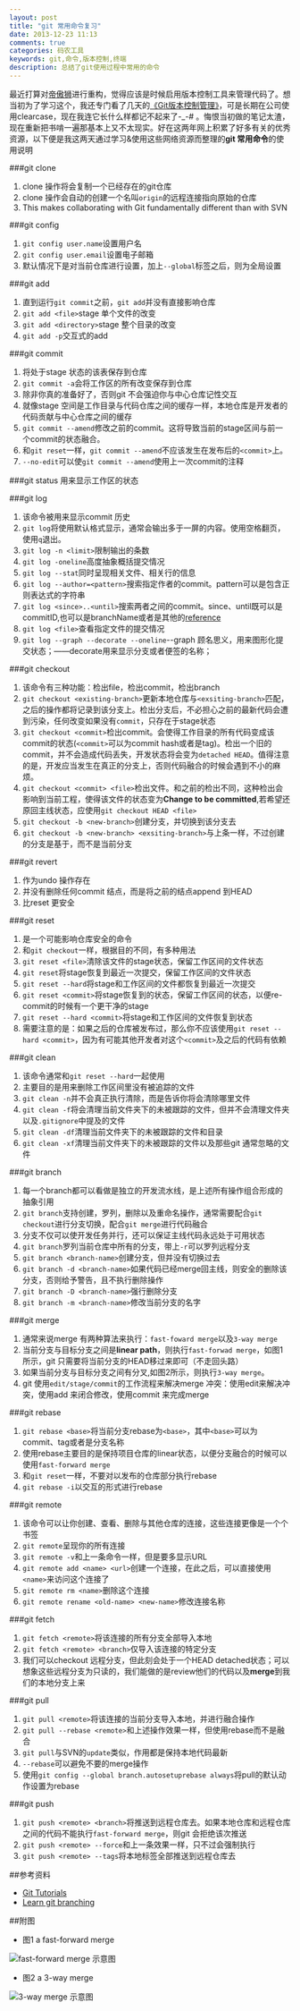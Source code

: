 ```yaml
---
layout: post
title: "git 常用命令复习"
date: 2013-12-23 11:13
comments: true
categories: 码农工具
keywords: git,命令,版本控制,终端
description: 总结了git使用过程中常用的命令
---
```


最近打算对[帝傲狮](/soulsaunter)进行重构，觉得应该是时候启用版本控制工具来管理代码了。想当初为了学习这个，我还专门看了几天的[《Git版本控制管理》][1]，可是长期在公司使用clearcase，现在我连它长什么样都记不起来了-_-# 。悔恨当初做的笔记太渣，现在重新把书啃一遍那基本上又不太现实。好在这两年网上积累了好多有关的优秀资源，以下便是我这两天通过学习&使用这些网络资源而整理的**git 常用命令**的使用说明


###git clone
1.  clone 操作将会复制一个已经存在的git仓库
2.  clone 操作会自动的创建一个名叫`origin`的远程连接指向原始的仓库
3.  This makes collaborating with Git fundamentally different than with SVN

###git config
1.  `git config user.name`设置用户名
2.  `git config user.email`设置电子邮箱
3.  默认情况下是对当前仓库进行设置，加上`--global`标签之后，则为全局设置


###git add
1.  直到运行`git commit`之前，`git add`并没有直接影响仓库
2.  `git add <file>`stage 单个文件的改变
3.  `git add <directory>`stage 整个目录的改变
4.  `git add -p`交互式的add

###git commit
1.  将处于stage 状态的该表保存到仓库
2.  `git commit -a`会将工作区的所有改变保存到仓库
3.   除非你真的准备好了，否则git 不会强迫你与中心仓库记性交互
4.   就像stage 空间是工作目录与代码仓库之间的缓存一样，本地仓库是开发者的代码贡献与中心仓库之间的缓存
5.   `git commit --amend`修改之前的commit。这将导致当前的stage区间与前一个commit的状态融合。
6.   和`git reset`一样，`git commit --amend`不应该发生在发布后的`<commit>`上。
7.   `--no-edit`可以使`git commit --amend`使用上一次commit的注释


###git status
用来显示工作区的状态

###git log
1.  该命令被用来显示commit 历史
2.  `git log`将使用默认格式显示，通常会输出多于一屏的内容。使用空格翻页，使用`q`退出。
3.  `git log -n <limit>`限制输出的条数
4.  `git log -oneline`高度抽象概括提交情况
5.  `git log --stat`同时呈现相关文件、相关行的信息
6.  `git log --author=<pattern>`搜索指定作者的commit。pattern可以是包含正则表达式的字符串
7.  `git log <since>..<until>`搜索两者之间的commit。since、until既可以是commitID,也可以是branchName或者是其他的[reference](http://www.kernel.org/pub/software/scm/git/docs/gitrevisions.html)
8.  `git log <file>`查看指定文件的提交情况
9.  `git log --graph --decorate ﻿--oneline`--graph 顾名思义，用来图形化提交状态；——decorate用来显示分支或者便签的名称；

###git checkout
1.  该命令有三种功能：检出file，检出commit，检出branch
2.  `git checkout <existing-branch>`更新本地仓库与`<exsiting-branch>`匹配，之后的操作都将记录到该分支上。检出分支后，不必担心之前的最新代码会遭到污染，任何改变如果没有`commit`，只存在于stage状态
3.  `git checkout <commit>`检出commit。会使得工作目录的所有代码变成该commit的状态(`<commit>`可以为commit hash或者是tag)。检出一个旧的commit，并不会造成代码丢失，开发状态将会变为`detached HEAD`。值得注意的是，开发应当发生在真正的分支上，否则代码融合的时候会遇到不小的麻烦。
4.  `git checkout <commit> <file>`检出文件。和之前的检出不同，这种检出会影响到当前工程，使得该文件的状态变为**Change to be committed**,若希望还原回主线状态，应使用`git checkout HEAD <file>`
5.  `git checkout -b <new-branch>`创建分支，并切换到该分支去
6.  `git checkout -b <new-branch> <exsiting-branch>`与上条一样，不过创建的分支是基于<existing-branch>，而不是当前分支


###git revert
1.  作为undo 操作存在
2.  并没有删除任何commit 结点，而是将之前的结点append 到HEAD
3.  比reset 更安全

###git reset
1.  是一个可能影响仓库安全的命令
2.  和`git checkout`一样，根据目的不同，有多种用法
3.  `git reset <file>`清除该文件的stage状态，保留工作区间的文件状态
4.  `git reset`将stage恢复到最近一次提交，保留工作区间的文件状态
5.  `git reset --hard`将stage和工作区间的文件都恢复到最近一次提交
6.  `git reset <commit>`将stage恢复到<commit>的状态，保留工作区间的状态，以便re-commit的时候有一个更干净的stage
7.  `git reset --hard <commit>`将stage和工作区间的文件恢复到<commit>状态
8.  需要注意的是：如果<commit>之后的仓库被发布过，那么你不应该使用`git reset --hard <commit>`，因为有可能其他开发者对这个`<commit>`及之后的代码有依赖


###git clean
1.  该命令通常和`git reset --hard`一起使用
2.  主要目的是用来删除工作区间里没有被追踪的文件
3.  `git clean -n`并不会真正执行清除，而是告诉你将会清除哪里文件
4.  `git clean -f`将会清理当前文件夹下的未被跟踪的文件，但并不会清理文件夹以及`.gitignore`中提及的文件
5.  `git clean -df`清理当前文件夹下的未被跟踪的文件和目录
6.  `git clean -xf`清理当前文件夹下的未被跟踪的文件以及那些git 通常忽略的文件

###git branch
1.  每一个branch都可以看做是独立的开发流水线，是上述所有操作组合形成的抽象引用
2.  `git branch`支持创建，罗列，删除以及重命名操作，通常需要配合`git checkout`进行分支切换，配合`git merge`进行代码融合
3.  分支不仅可以使开发任务并行，还可以保证主线代码永远处于可用状态
4.  `git branch`罗列当前仓库中所有的分支，带上`-r`可以罗列远程分支
5.  `git branch <branch-name>`创建分支，但并没有切换过去
6.  `git branch -d <branch-name>`如果代码已经merge回主线，则安全的删除该分支，否则给予警告，且不执行删除操作
7.  `git branch -D <branch-name>`强行删除分支
8.  `git branch -m <branch-name>`修改当前分支的名字

###git merge
1.  通常来说merge 有两种算法来执行：`fast-foward merge`以及`3-way merge`
2.  当前分支与目标分支之间是**linear path**，则执行`fast-forwad merge`，如图1所示，git 只需要将当前分支的HEAD移过来即可（不走回头路）
3.  如果当前分支与目标分支之间有分叉,如图2所示，则执行`3-way merge`。
4.  git 使用`edit/stage/commit`的工作流程来解决merge 冲突：使用edit来解决冲突，使用add 来闭合修改，使用commit 来完成merge
  
###git rebase
1.  `git rebase <base>`将当前分支rebase为`<base>`，其中`<base>`可以为commit、tag或者是分支名称
2.  使用rebase主要目的是保持项目仓库的linear状态，以便分支融合的时候可以使用`fast-forward merge`
3.  和`git reset`一样，不要对以发布的仓库部分执行rebase
4.  `git rebase -i`以交互的形式进行rebase


###git remote
1.  该命令可以让你创建、查看、删除与其他仓库的连接，这些连接更像是一个个书签
2.  `git remote`呈现你的所有连接
3.  `git remote -v`和上一条命令一样，但是要多显示URL
4.  `git remote add <name> <url>`创建一个连接，在此之后，可以直接使用`<name>`来访问这个连接了
5.  `git remote rm <name>`删除这个连接
6.  `git remote rename <old-name> <new-name>`修改连接名称

###git fetch
1.  `git fetch <remote>`将该连接的所有分支全部导入本地
2.  `git fetch <remote> <branch>`仅导入该连接的特定分支
3.  我们可以checkout 远程分支，但此刻会处于一个HEAD detached状态；可以想象这些远程分支为只读的，我们能做的是review他们的代码以及**merge**到我们的本地分支上来

###git pull
1.  `git pull <remote>`将该连接的当前分支导入本地，并进行融合操作
2.  `git pull --rebase <remote>`和上述操作效果一样，但使用rebase而不是融合
3.  `git pull`与SVN的`update`类似，作用都是保持本地代码最新
4.  `--rebase`可以避免不要的merge操作
5.  使用`git config --global branch.autosetuprebase always`将pull的默认动作设置为rebase

###git push
1.  `git push <remote> <branch>`将<branch>推送到远程仓库去。如果本地仓库和远程仓库之间的代码不能执行`fast-forward merge`，则git 会拒绝该次推送
2.  `git push <remote> --force`和上一条效果一样，只不过会强制执行
3.  `git push <remote> --tags`将本地标签全部推送到远程仓库去

##参考资料
-   [Git Tutorials](https://www.atlassian.com/git/tutorial/)
-   [Learn git branching](http://pcottle.github.io/learnGitBranching/)

##附图
-   图1 a fast-forward merge

![fast-forward merge 示意图](/images/20131223/git-revise-merge-fast-forward.png)

-	图2 a 3-way merge

![3-way merge 示意图](/images/20131223/git-revise-merge-three-way.png)



[1]: http://book.douban.com/subject/5311565/